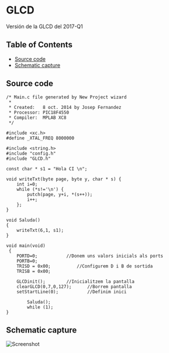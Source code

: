 # GLCD

Versión de la GLCD del 2017-Q1

## Table of Contents

- [Source code](#source-code)
- [Schematic capture](#schematic-capture)

## Source code

```
/* Main.c file generated by New Project wizard
 *
 * Created:   8 oct. 2014 by Josep Fernandez
 * Processor: PIC18F4550
 * Compiler:  MPLAB XC8
 */

#include <xc.h>
#define _XTAL_FREQ 8000000  

#include <string.h>
#include "config.h"
#include "GLCD.h"

const char * s1 = "Hola CI \n";

void writeTxt(byte page, byte y, char * s) {
	int i=0;
	while (*s!='\n') { 
		putch(page, y+i, *(s++));
		i++;
	};
}	

void Saluda()
{
	writeTxt(6,1, s1);
}
  
void main(void)
 {
	PORTD=0; 		   //Donem uns valors inicials als ports
	PORTB=0;  
	TRISD = 0x00;		   //Configurem D i B de sortida
	TRISB = 0x00;
    
	GLCDinit();		   //Inicialitzem la pantalla
	clearGLCD(0,7,0,127);      //Borrem pantalla
	setStartLine(0);           //Definim inici

        Saluda();
        while (1);
}
```

## Schematic capture
![Screenshot](https://github.com/srmeeseeks/CI-FIB/blob/srmeeseeks-READMEs/GLCD/GLCD.jpg)
